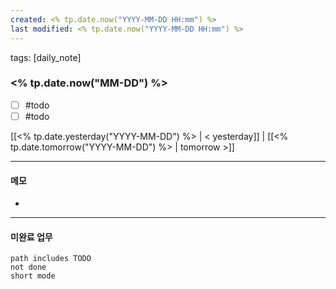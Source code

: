 ```yaml
---
created: <% tp.date.now("YYYY-MM-DD HH:mm") %>
last modified: <% tp.date.now("YYYY-MM-DD HH:mm") %>
---
```

tags: [daily_note]

### <% tp.date.now("MM-DD") %>
- [ ] #todo 
- [ ] #todo 

[[<% tp.date.yesterday("YYYY-MM-DD") %> | < yesterday]] | [[<% tp.date.tomorrow("YYYY-MM-DD") %> | tomorrow >]]

---
#### 메모
-  

---

#### 미완료 업무
```tasks
path includes TODO
not done
short mode
```
